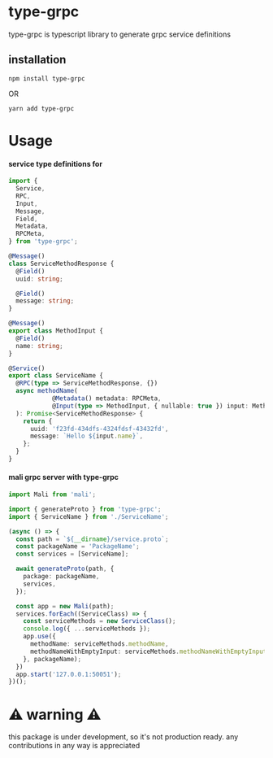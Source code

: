 # type-grpc
type-grpc is typescript library to generate grpc service definitions 

## installation

```
npm install type-grpc
```
OR
```
yarn add type-grpc
```

# Usage
#### service type definitions for 
```typescript
import {
  Service,
  RPC,
  Input,
  Message,
  Field,
  Metadata,
  RPCMeta,
} from 'type-grpc';

@Message()
class ServiceMethodResponse {
  @Field()
  uuid: string;

  @Field()
  message: string;
}

@Message()
export class MethodInput {
  @Field()
  name: string;
}

@Service()
export class ServiceName {
  @RPC(type => ServiceMethodResponse, {})
  async methodName(
            @Metadata() metadata: RPCMeta,
            @Input(type => MethodInput, { nullable: true }) input: MethodInput,
  ): Promise<ServiceMethodResponse> {
    return {
      uuid: 'f23fd-434dfs-4324fdsf-43432fd',
      message: `Hello ${input.name}`,
    };
  }
}
```
#### mali grpc server with type-grpc
```typescript
import Mali from 'mali';

import { generateProto } from 'type-grpc';
import { ServiceName } from './ServiceName';

(async () => {
  const path = `${__dirname}/service.proto`;
  const packageName = 'PackageName';
  const services = [ServiceName];

  await generateProto(path, {
    package: packageName,
    services,
  });

  const app = new Mali(path);
  services.forEach((ServiceClass) => {
    const serviceMethods = new ServiceClass();
    console.log({ ...serviceMethods });
    app.use({
      methodName: serviceMethods.methodName,
      methodNameWithEmptyInput: serviceMethods.methodNameWithEmptyInput,
    }, packageName);
  })
  app.start('127.0.0.1:50051');
})();
```


# ⚠ warning ⚠
this package is under development, so it's not production ready. any contributions in any way is appreciated 

